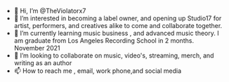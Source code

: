 - 👋 Hi, I’m @TheViolatorx7
- 👀 I’m interested in becoming a label owner, and opening up Studio17 for artist, performers, and creatives alike to come and collaborate together.
- 🌱 I’m currently learning music business , and advanced music theory. I am graduate from Los Angeles Recording School in 2 months. November 2021 
- 💞️ I’m looking to collaborate on music, video's, streaming, merch, and writing as an author
- 📫 How to reach me , email, work phone,and social media 

<!---
TheViolatorx7/TheViolatorx7 is a ✨ special ✨ repository because its `README.md` (this file) appears on your GitHub profile.
You can click the Preview link to take a look at your changes.
--->
